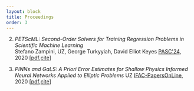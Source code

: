 ```yaml
---
layout: block
title: Proceedings 
order: 3
---
```


  2. _PETScML: Second-Order Solvers for Training Regression Problems in Scientific Machine Learning_  
Stefano Zampini, UZ, George Turkyyiah, David Elliot Keyes
[PASC'24](https://doi.org/10.1145/3659914.3659931), 2020  [[pdf](https://arxiv.org/pdf/2403.12188),[cite](./cite#item2)]  

  1. _PINNs and GaLS: A Priori Error Estimates for Shallow Physics Informed Neural Networks Applied to Elliptic Problems_ 
UZ
[IFAC-PapersOnLine](https://doi.org/10.1016/j.ifacol.2022.09.072), 2020  [[pdf](https://arxiv.org/pdf/2202.01059),[cite](./cite#item1)]  
